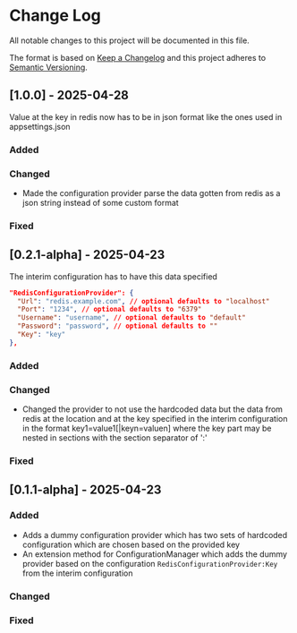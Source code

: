 # Change Log
All notable changes to this project will be documented in this file.
 
The format is based on [Keep a Changelog](http://keepachangelog.com/)
and this project adheres to [Semantic Versioning](http://semver.org/).

## [1.0.0] - 2025-04-28
Value at the key in redis now has to be in json format like the ones used in appsettings.json

### Added

### Changed
- Made the configuration provider parse the data gotten from redis as a json string instead of some custom format

### Fixed

## [0.2.1-alpha] - 2025-04-23
The interim configuration has to have this data specified
```json
"RedisConfigurationProvider": {
  "Url": "redis.example.com", // optional defaults to "localhost"
  "Port": "1234", // optional defaults to "6379"
  "Username": "username", // optional defaults to "default"
  "Password": "password", // optional defaults to ""
  "Key": "key"
},
```

### Added

### Changed
- Changed the provider to not use the hardcoded data but the data from redis at the location and at the key specified in the interim configuration in the format key1=value1[|keyn=valuen] where the key part may be nested in sections with the section separator of ':'

### Fixed

## [0.1.1-alpha] - 2025-04-23
 
### Added
- Adds a dummy configuration provider which has two sets of hardcoded configuration which are chosen based on the provided key
- An extension method for ConfigurationManager which adds the dummy provider based on the configuration ```RedisConfigurationProvider:Key``` from the interim configuration

### Changed
 
### Fixed
 
